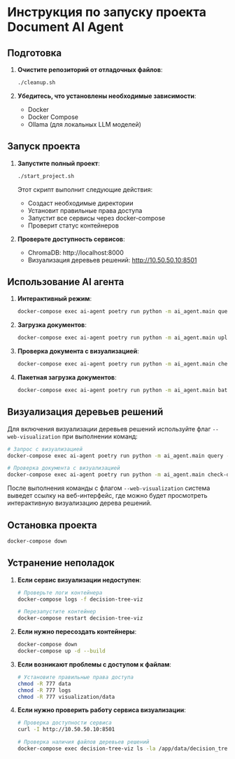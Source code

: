 # Инструкция по запуску проекта Document AI Agent

## Подготовка

1. **Очистите репозиторий от отладочных файлов**:

   ```bash
   ./cleanup.sh
   ```

2. **Убедитесь, что установлены необходимые зависимости**:
   - Docker
   - Docker Compose
   - Ollama (для локальных LLM моделей)

## Запуск проекта

1. **Запустите полный проект**:

   ```bash
   ./start_project.sh
   ```

   Этот скрипт выполнит следующие действия:

   - Создаст необходимые директории
   - Установит правильные права доступа
   - Запустит все сервисы через docker-compose
   - Проверит статус контейнеров

2. **Проверьте доступность сервисов**:
   - ChromaDB: http://localhost:8000
   - Визуализация деревьев решений: http://10.50.50.10:8501

## Использование AI агента

1. **Интерактивный режим**:

   ```bash
   docker-compose exec ai-agent poetry run python -m ai_agent.main query
   ```

2. **Загрузка документов**:

   ```bash
   docker-compose exec ai-agent poetry run python -m ai_agent.main upload /path/to/document.txt
   ```

3. **Проверка документа с визуализацией**:

   ```bash
   docker-compose exec ai-agent poetry run python -m ai_agent.main check-document /path/to/document.txt --web-visualization
   ```

4. **Пакетная загрузка документов**:
   ```bash
   docker-compose exec ai-agent poetry run python -m ai_agent.main batch-upload /path/to/documents
   ```

## Визуализация деревьев решений

Для включения визуализации деревьев решений используйте флаг `--web-visualization` при выполнении команд:

```bash
# Запрос с визуализацией
docker-compose exec ai-agent poetry run python -m ai_agent.main query --web-visualization

# Проверка документа с визуализацией
docker-compose exec ai-agent poetry run python -m ai_agent.main check-document /path/to/document.txt --web-visualization
```

После выполнения команды с флагом `--web-visualization` система выведет ссылку на веб-интерфейс, где можно будет просмотреть интерактивную визуализацию дерева решений.

## Остановка проекта

```bash
docker-compose down
```

## Устранение неполадок

1. **Если сервис визуализации недоступен**:

   ```bash
   # Проверьте логи контейнера
   docker-compose logs -f decision-tree-viz

   # Перезапустите контейнер
   docker-compose restart decision-tree-viz
   ```

2. **Если нужно пересоздать контейнеры**:

   ```bash
   docker-compose down
   docker-compose up -d --build
   ```

3. **Если возникают проблемы с доступом к файлам**:

   ```bash
   # Установите правильные права доступа
   chmod -R 777 data
   chmod -R 777 logs
   chmod -R 777 visualization/data
   ```

4. **Если нужно проверить работу сервиса визуализации**:

   ```bash
   # Проверка доступности сервиса
   curl -I http://10.50.50.10:8501

   # Проверка наличия файлов деревьев решений
   docker-compose exec decision-tree-viz ls -la /app/data/decision_trees
   ```
